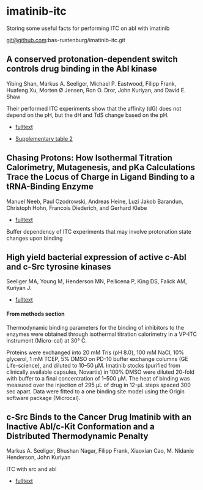 # imatinib-itc
Storing some useful facts for performing ITC on abl with imatinib

git@github.com:bas-rustenburg/imatinib-itc.git


## A conserved protonation-dependent switch controls drug binding in the Abl kinase
Yibing Shan, Markus A. Seeliger, Michael P. Eastwood, Filipp Frank, Huafeng Xu, Morten Ø Jensen, Ron O. Dror, John Kuriyan, and David E. Shaw

Their performed ITC experiments show that the affinity (dG) does not depend on the pH, but the dH and TdS change based on the pH.

- [fulltext](http://www.pnas.org/content/106/1/139.full.pdf)

- [Supplementary table 2](http://www.pnas.org/content/suppl/2008/12/24/0811223106.DCSupplemental/0811223106SI.pdf#nameddest=ST2)


## Chasing Protons: How Isothermal Titration Calorimetry, Mutagenesis, and pKa Calculations Trace the Locus of Charge in  Ligand Binding to a tRNA-Binding Enzyme
Manuel Neeb, Paul Czodrowski, Andreas Heine, Luzi Jakob Barandun, Christoph Hohn,
Francois Diederich, and Gerhard Klebe

- [fulltext](http://pubs.acs.org/doi/pdf/10.1021/jm500401x)

Buffer dependency of ITC experiments that may involve protonation state changes upon binding


## High yield bacterial expression of active c-Abl and c-Src tyrosine kinases
Seeliger MA, Young M, Henderson MN, Pellicena P, King DS, Falick AM, Kuriyan J.

- [fulltext](http://www.ncbi.nlm.nih.gov/pmc/articles/PMC2253236/pdf/0143135.pdf)

#### From methods section
Thermodynamic binding parameters for the binding of inhibitors to the enzymes were obtained through isothermal titration calorimetry in a VP-ITC instrument (Micro-cal) at 30° C.

Proteins were exchanged into 20 mM Tris (pH 8.0), 100 mM NaCl, 10% glycerol, 1 mM TCEP, 5% DMSO on PD-10 buffer exchange columns (GE Life-science), and diluted to 10–50 μM. Imatinib stocks (purified from clinically available capsules, Novartis) in 100% DMSO were diluted 20-fold with buffer to a final concentration of 1–500 μM. The heat of binding was measured over the injection of 295 μL of drug in 12-μL steps spaced 300 sec apart. Data were fitted to a one binding site model using the Origin software package (Microcal).

## c-Src Binds to the Cancer Drug Imatinib with an Inactive Abl/c-Kit Conformation and a Distributed Thermodynamic Penalty

Markus A. Seeliger, Bhushan Nagar, Filipp Frank, Xiaoxian Cao, M. Nidanie Henderson, John Kuriyan

ITC with src and abl

- [fulltext](http://www.sciencedirect.com/science/article/pii/S0969212607000706)
